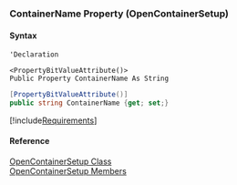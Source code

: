 ﻿### ContainerName Property (OpenContainerSetup)

#### Syntax

```vbnet
'Declaration

<PropertyBitValueAttribute()>
Public Property ContainerName As String
```

```csharp
[PropertyBitValueAttribute()]
public string ContainerName {get; set;}
```

[!include[Requirements](../partials/requirements.md)]

#### Reference

[OpenContainerSetup Class](FChoice.Toolkits.Clarify~FChoice.Toolkits.Clarify.Logistics.OpenContainerSetup.md)  
[OpenContainerSetup Members](FChoice.Toolkits.Clarify~FChoice.Toolkits.Clarify.Logistics.OpenContainerSetup_members.md)